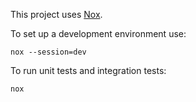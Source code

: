This project uses [Nox](https://nox.thea.codes/en/stable/).

To set up a development environment use:

    nox --session=dev

To run unit tests and integration tests:

    nox

<!--
README.md
Copyright 2023 Keith Maxwell
SPDX-License-Identifier: CC-BY-SA-4.0
-->
